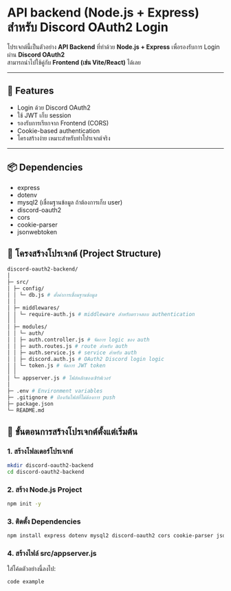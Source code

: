 # API backend (Node.js + Express) สำหรับ Discord OAuth2 Login

โปรเจกต์นี้เป็นตัวอย่าง **API Backend** ที่ทำด้วย **Node.js + Express** เพื่อรองรับการ Login ผ่าน **Discord OAuth2**  
สามารถนำไปใช้คู่กับ **Frontend (เช่น Vite/React)** ได้เลย

---

## 🔧 Features
- Login ด้วย Discord OAuth2
- ใช้ JWT เก็บ session
- รองรับการเรียกจาก Frontend (CORS)
- Cookie-based authentication
- โครงสร้างง่าย เหมาะสำหรับทำโปรเจกต์จริง

---

## 📦 Dependencies
- express
- dotenv
- mysql2 (เชื่อมฐานข้อมูล ถ้าต้องการเก็บ user)
- discord-oauth2
- cors
- cookie-parser
- jsonwebtoken

## 📂 โครงสร้างโปรเจกต์ (Project Structure)
```bash
discord-oauth2-backend/
│
├─ src/
│ ├─ config/
│ │ └─ db.js # ตั้งค่าการเชื่อมฐานข้อมูล
│ │
│ ├─ middlewares/
│ │ └─ require-auth.js # middleware สำหรับตรวจสอบ authentication
│ │
│ ├─ modules/
│ │ └─ auth/
│ │ ├─ auth.controller.js # จัดการ logic ของ auth
│ │ ├─ auth.routes.js # route สำหรับ auth
│ │ ├─ auth.service.js # service สำหรับ auth
│ │ ├─ discord.auth.js # OAuth2 Discord login logic
│ │ └─ token.js # จัดการ JWT token
│ │
│ └─ appserver.js # ไฟล์หลักของเซิร์ฟเวอร์
│
├─ .env # Environment variables
├─ .gitignore # ป้องกันไฟล์ที่ไม่ต้องการ push
├─ package.json
└─ README.md
```


## 📖 ขั้นตอนการสร้างโปรเจกต์ตั้งแต่เริ่มต้น

### 1. สร้างโฟลเดอร์โปรเจกต์
```bash
mkdir discord-oauth2-backend
cd discord-oauth2-backend
```

### 2. สร้าง Node.js Project
```bash
npm init -y
```

### 3. ติดตั้ง Dependencies
```bash
npm install express dotenv mysql2 discord-oauth2 cors cookie-parser jsonwebtoken
```

### 4. สร้างไฟล์ src/appserver.js
ใส่โค้ดตัวอย่างนี้ลงไป:
```bash
code example
```
